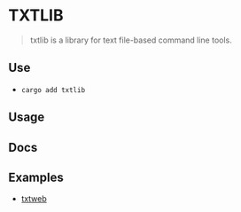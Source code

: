 # TXTLIB

> txtlib is a library for text file-based command line tools.

## Use

- `cargo add txtlib`

## Usage

## Docs

## Examples

- [txtweb](https://github.com/iamseol/txtweb)
